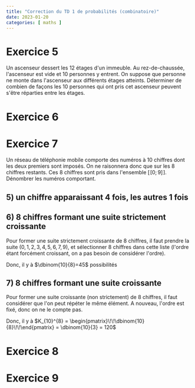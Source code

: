 ```yaml
---
title: "Correction du TD 1 de probabilités (combinatoire)"
date: 2023-01-20
categories: [ maths ]
---
```


# Exercice 5

Un ascenseur dessert les 12 étages d'un immeuble. Au rez-de-chaussée, l'ascenseur est vide et 10 personnes y entrent. On suppose que personne ne monte dans l'ascenseur aux différents étages atteints. Déterminer de combien de façons les 10 personnes qui ont pris cet ascenseur peuvent s'être réparties entre les étages.

# Exercice 6


# Exercice 7

Un réseau de téléphonie mobile comporte des numéros à 10 chiffres dont les deux premiers sont imposés. On ne raisonnera donc que sur les 8 chiffres restants. Ces 8 chiffres sont pris dans l'ensemble $[\![0; 9]\!]$. Dénombrer les numéros comportant.

## 5) un chiffre apparaissant 4 fois, les autres 1 fois


## 6) 8 chiffres formant une suite strictement croissante

Pour former une suite strictement croissante de 8 chiffres, il faut prendre la suite $(0, 1, 2, 3, 4, 5, 6, 7, 9)$, et sélectionner 8 chiffres dans cette liste (l'ordre étant forcément croissant, on a pas besoin de considérer l'ordre).

Donc, il y à $\dbinom{10}{8}=45$ possibilités

## 7) 8 chiffres formant une suite croissante

Pour former une suite croissante (non strictement) de 8 chiffres, il faut considérer que l'on peut répéter le même élément. A nouveau, l'ordre est fixé, donc on ne le compte pas.

Donc, il y à $K_{10}^{8} = \begin{pmatrix}\!\!\dbinom{10}{8}\!\!\end{pmatrix} = \dbinom{10}{3} = 120$

# Exercice 8


# Exercice 9

